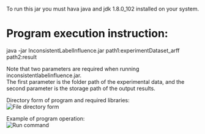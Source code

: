 To run this jar you must hava java and jdk 1.8.0_102 installed on your system.

# Program execution instruction:
java -jar InconsistentLabelInfluence.jar path1:experimentDataset_arff path2:result

Note that two parameters are required when running inconsistentlabelinfluence.jar.  
The first parameter is the folder path of the experimental data, and the second parameter is the storage path of the output results.

Directory form of program and required libraries:  
![File directory form](https://raw.githubusercontent.com/sticeran/InconsistentLabels/master/RQ2%20and%20RQ3%20experimental%20data%20and%20program/img/File%20directory%20form.png)

Example of program operation:  
![Run command](https://raw.githubusercontent.com/sticeran/InconsistentLabels/master/RQ2%20and%20RQ3%20experimental%20data%20and%20program/img/Run%20command.png)